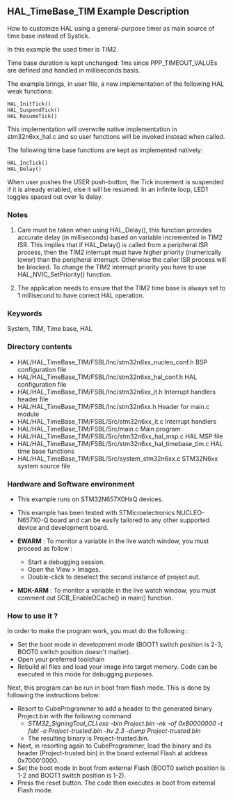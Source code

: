 ## <b>HAL_TimeBase_TIM Example Description</b>

How to customize HAL using a general-purpose timer as main source of time base
instead of Systick.

In this example the used timer is TIM2.

Time base duration is kept unchanged: 1ms  since PPP_TIMEOUT_VALUEs are defined
and handled in milliseconds basis.

The example brings, in user file, a new implementation of the following HAL weak functions:

	HAL_InitTick()
	HAL_SuspendTick()
	HAL_ResumeTick()

This implementation will overwrite native implementation in stm32n6xx_hal.c
and so user functions will be invoked instead when called.

The following time base functions are kept as implemented natively:

	HAL_IncTick()
	HAL_Delay()

When user pushes the USER push-button, the Tick increment is suspended if it is already
enabled, else it will be resumed.
In an infinite loop, LED1 toggles spaced out over 1s delay.

### <b>Notes</b>

 1. Care must be taken when using HAL_Delay(), this function provides accurate delay (in milliseconds)
    based on variable incremented in TIM2 ISR. This implies that if HAL_Delay() is called from
    a peripheral ISR process, then the TIM2 interrupt must have higher priority (numerically lower)
    than the peripheral interrupt. Otherwise the caller ISR process will be blocked.
    To change the TIM2 interrupt priority you have to use HAL_NVIC_SetPriority() function.

 2. The application needs to ensure that the TIM2 time base is always set to 1 millisecond
    to have correct HAL operation.

### <b>Keywords</b>

System, TIM, Time base, HAL

### <b>Directory contents</b>

  - HAL/HAL_TimeBase_TIM/FSBL/Inc/stm32n6xx_nucleo_conf.h       BSP configuration file
  - HAL/HAL_TimeBase_TIM/FSBL/Inc/stm32n6xx_hal_conf.h          HAL configuration file
  - HAL/HAL_TimeBase_TIM/FSBL/Inc/stm32n6xx_it.h                Interrupt handlers header file
  - HAL/HAL_TimeBase_TIM/FSBL/Inc/stm32n6xx.h                   Header for main.c module  
  - HAL/HAL_TimeBase_TIM/FSBL/Src/stm32n6xx_it.c                Interrupt handlers
  - HAL/HAL_TimeBase_TIM/FSBL/Src/main.c                        Main program
  - HAL/HAL_TimeBase_TIM/FSBL/Src/stm32n6xx_hal_msp.c           HAL MSP file
  - HAL/HAL_TimeBase_TIM/FSBL/Src/stm32n6xx_hal_timebase_tim.c  HAL time base functions
  - HAL/HAL_TimeBase_TIM/FSBL/Src/system_stm32n6xx.c            STM32N6xx system source file

### <b>Hardware and Software environment</b>

  - This example runs on STM32N657X0HxQ devices.

  - This example has been tested with STMicroelectronics NUCLEO-N657X0-Q board and can be
    easily tailored to any other supported device and development board.

  - **EWARM** : To monitor a variable in the live watch window, you must proceed as follow :
    - Start a debugging session.
    - Open the View > Images.
    - Double-click to deselect the second instance of project.out.

  - **MDK-ARM** : To monitor a variable in the live watch window, you must comment out SCB_EnableDCache() in main() function.

### <b>How to use it ?</b>

In order to make the program work, you must do the following :

 - Set the boot mode in development mode (BOOT1 switch position is 2-3, BOOT0 switch position doesn't matter).
 - Open your preferred toolchain
 - Rebuild all files and load your image into target memory. Code can be executed in this mode for debugging purposes.

 Next, this program can be run in boot from flash mode. This is done by following the instructions below:
 
 - Resort to CubeProgrammer to add a header to the generated binary Project.bin with the following command
   - *STM32_SigningTool_CLI.exe -bin Project.bin -nk -of 0x80000000 -t fsbl -o Project-trusted.bin -hv 2.3 -dump Project-trusted.bin*
   - The resulting binary is Project-trusted.bin.
 - Next, in resorting again to CubeProgrammer, load the binary and its header (Project-trusted.bin) in the board external Flash at address 0x7000'0000.
 - Set the boot mode in boot from external Flash (BOOT0 switch position is 1-2 and BOOT1 switch position is 1-2).
 - Press the reset button. The code then executes in boot from external Flash mode.

